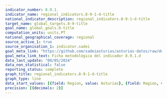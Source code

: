 ```yaml
---
indicator_number: 8.9.1.
indicator_name: regional_indicators.8-9-1-d-title
national_indicator_description: regional_indicators.8-9-1-d-title
target_name: global_targets.8-9-title
goal_name: global_goals.8-title
computation_units: units.PT
national_geographical_coverage: regional
source_active_1: true
source_organisation_1: indicator.sadei
goal_meta_link: "https://github.com/sadeiasturias/asturias-datos/raw/develop/descargas/metodologia/8.9.1.d.pdf"
goal_meta_link_text: Ficha metodológica del indicador 8.9.1.d
data_last_update: "08/05/2024"
data_non_statistical: false
reporting_status: complete
graph_title: regional_indicators.8-9-1-d-title
graph_type: line
data_start_values: [{field: Region, value: Asturias}, {field: Region, value: España}]
precision: [{decimals: 2}]
---
```

